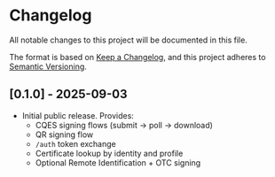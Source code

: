 # Changelog

All notable changes to this project will be documented in this file.

The format is based on [Keep a Changelog](https://keepachangelog.com/en/1.0.0/),
and this project adheres to [Semantic Versioning](https://semver.org/spec/v2.0.0.html).

## [0.1.0] - 2025-09-03

- Initial public release. Provides:
  - CQES signing flows (submit → poll → download)
  - QR signing flow
  - `/auth` token exchange
  - Certificate lookup by identity and profile
  - Optional Remote Identification + OTC signing